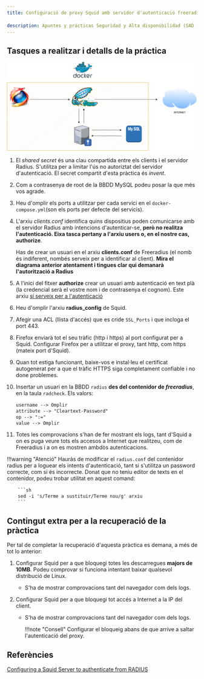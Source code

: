```yaml
---
title: Configuració de proxy Squid amb servidor d'autenticació freeradius en Docker

description: Apuntes y prácticas Seguridad y Alta disponibilidad (SAD - ASIR). En esta práctica montaremos una infraestructura, utilizando contenedores Docker, donde un navegador Firefox utilizará un proxy Squid para acceder a Internet, tanto http como https. Además se utilizará Freeradius como servidor de autenticación. 
---
```


## Tasques a realitzar i detalls de la práctica

![](./img/squid_radius.png)


1. El *shared secret* és una clau compartida entre els clients i el servidor Radius. S'utilitza per a limitar l'ús no autoriztat del servidor d'autenticació. El secret compartit d'esta pràctica és *invent*.
2. Com a contrasenya de root de la BBDD MySQL podeu posar la que més vos agrade.
3. Heu d'omplir els ports a utilitzar per cada servici en el `docker-compose.yml`(son els ports per defecte del servicis).
4. L'arxiu *clients.conf* identifica quins dispositius poden comunicarse amb el servidor Radius amb intencions d'autenticar-se, **però no realitza l'autenticació. Eixa tasca pertany a l'arxiu users o, en el nostre cas, authorize**. 
   
    Has de crear un usuari en el arxiu **clients.conf** de Freeradius (el nomb és indiferent, nombés serveix per a identificar al client). **Mira el diagrama anterior atentament i tingues clar qui demanarà l'autorització a Radius**

5. A l'inici del fitxer **authorize** crear un usuari amb autenticació en text plà (la credencial serà el vostre nom i de contrasenya el cognom). Este arxiu <u>sí serveix per a l'autenticació</u>
6. Heu d'omplir l'arxiu **radius_config** de Squid.
7. Afegir una ACL (llista d'accés) que es cride `SSL_Ports` i que incloga el port 443.
8. Firefox enviarà tot el seu tràfic (http i https) al port configurat per a Squid. Configurar Firefox per a utilitzar el proxy, tant http, com https (mateix port d'Squid).
9.  Quan tot estiga funcionant, baixe-vos e instal·leu el certificat autogenerat per a que el tràfic HTTPS siga completament confiable i no done problemes.
10. Insertar un usuari en la BBDD `radius` **des del contenidor de *freeradius***, en la taula `radcheck`. Els valors:
    
        username --> Omplir
        attribute --> "Cleartext-Password"
        op --> ":="
        value --> Omplir

11. Totes les comprovacions s'han de fer mostrant els logs, tant d'Squid a on es puga veure tots els accesos a Internet que realitzeu, com de Freeradius i a on es mostren ambdòs autenticacions.

!!!warning "Atenció"
        Haurás de modificar el `radius.conf` del contenidor radius per a loguear els intents d'autenticació, tant si s'utilitza un password correcte, com si és incorrecte.
        Donat que no teniu editor de texts en el contenidor, podeu trobar utilitat en aquest comand:

        ```sh
        sed -i 's/Terme a sustituir/Terme nou/g' arxiu
        ```

## Contingut extra per a la recuperació de la pràctica

Per tal de completar la recuperació d'aquesta pràctica es demana, a més de tot lo anterior:

1. Configurar Squid per a que bloquegi totes les descarregues **majors de 10MB**. Podeu comprovar si funciona intentant baixar qualsevol distribució de Linux.
      + S'ha de mostrar comprovacions tant del navegador com dels logs.
  
2. Configurar Squid per a que bloquegi tot accés a Internet a la IP del client.
      + S'ha de mostrar comprovacions tant del navegador com dels logs.
  
        !!!note "Consell"
               Configurar el bloqueig abans de que arrive a saltar l'autenticació del proxy.


## Referències

[ Configuring a Squid Server to authenticate from RADIUS](https://wiki.squid-cache.org/ConfigExamples/Authenticate/Radius#create-radius-configuration-file)